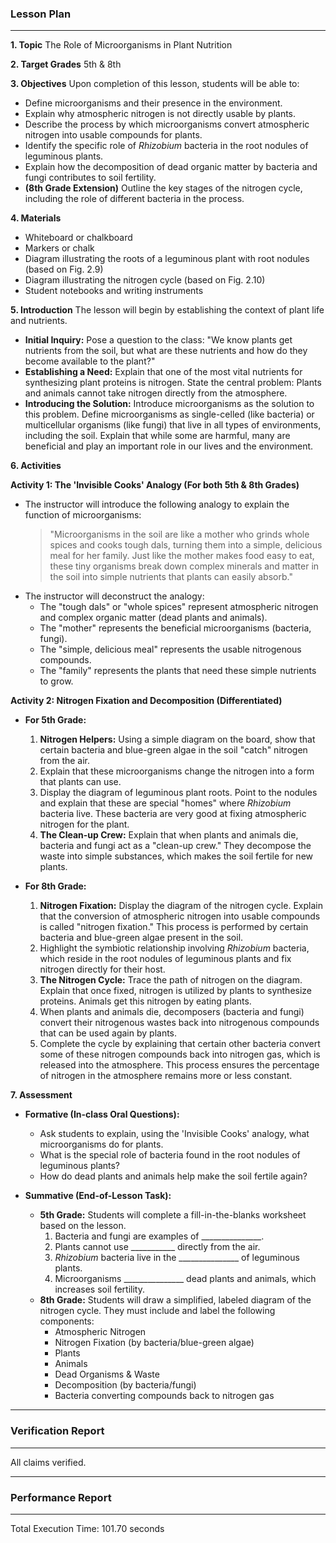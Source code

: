 ### **Lesson Plan**

---

**1. Topic**
The Role of Microorganisms in Plant Nutrition

**2. Target Grades**
5th & 8th

**3. Objectives**
Upon completion of this lesson, students will be able to:
*   Define microorganisms and their presence in the environment.
*   Explain why atmospheric nitrogen is not directly usable by plants.
*   Describe the process by which microorganisms convert atmospheric nitrogen into usable compounds for plants.
*   Identify the specific role of *Rhizobium* bacteria in the root nodules of leguminous plants.
*   Explain how the decomposition of dead organic matter by bacteria and fungi contributes to soil fertility.
*   **(8th Grade Extension)** Outline the key stages of the nitrogen cycle, including the role of different bacteria in the process.

**4. Materials**
*   Whiteboard or chalkboard
*   Markers or chalk
*   Diagram illustrating the roots of a leguminous plant with root nodules (based on Fig. 2.9)
*   Diagram illustrating the nitrogen cycle (based on Fig. 2.10)
*   Student notebooks and writing instruments

**5. Introduction**
The lesson will begin by establishing the context of plant life and nutrients.
*   **Initial Inquiry:** Pose a question to the class: "We know plants get nutrients from the soil, but what are these nutrients and how do they become available to the plant?"
*   **Establishing a Need:** Explain that one of the most vital nutrients for synthesizing plant proteins is nitrogen. State the central problem: Plants and animals cannot take nitrogen directly from the atmosphere.
*   **Introducing the Solution:** Introduce microorganisms as the solution to this problem. Define microorganisms as single-celled (like bacteria) or multicellular organisms (like fungi) that live in all types of environments, including the soil. Explain that while some are harmful, many are beneficial and play an important role in our lives and the environment.

**6. Activities**

**Activity 1: The 'Invisible Cooks' Analogy (For both 5th & 8th Grades)**
*   The instructor will introduce the following analogy to explain the function of microorganisms:
    > "Microorganisms in the soil are like a mother who grinds whole spices and cooks tough dals, turning them into a simple, delicious meal for her family. Just like the mother makes food easy to eat, these tiny organisms break down complex minerals and matter in the soil into simple nutrients that plants can easily absorb."
*   The instructor will deconstruct the analogy:
    *   The "tough dals" or "whole spices" represent atmospheric nitrogen and complex organic matter (dead plants and animals).
    *   The "mother" represents the beneficial microorganisms (bacteria, fungi).
    *   The "simple, delicious meal" represents the usable nitrogenous compounds.
    *   The "family" represents the plants that need these simple nutrients to grow.

**Activity 2: Nitrogen Fixation and Decomposition (Differentiated)**

*   **For 5th Grade:**
    1.  **Nitrogen Helpers:** Using a simple diagram on the board, show that certain bacteria and blue-green algae in the soil "catch" nitrogen from the air.
    2.  Explain that these microorganisms change the nitrogen into a form that plants can use.
    3.  Display the diagram of leguminous plant roots. Point to the nodules and explain that these are special "homes" where *Rhizobium* bacteria live. These bacteria are very good at fixing atmospheric nitrogen for the plant.
    4.  **The Clean-up Crew:** Explain that when plants and animals die, bacteria and fungi act as a "clean-up crew." They decompose the waste into simple substances, which makes the soil fertile for new plants.

*   **For 8th Grade:**
    1.  **Nitrogen Fixation:** Display the diagram of the nitrogen cycle. Explain that the conversion of atmospheric nitrogen into usable compounds is called "nitrogen fixation." This process is performed by certain bacteria and blue-green algae present in the soil.
    2.  Highlight the symbiotic relationship involving *Rhizobium* bacteria, which reside in the root nodules of leguminous plants and fix nitrogen directly for their host.
    3.  **The Nitrogen Cycle:** Trace the path of nitrogen on the diagram. Explain that once fixed, nitrogen is utilized by plants to synthesize proteins. Animals get this nitrogen by eating plants.
    4.  When plants and animals die, decomposers (bacteria and fungi) convert their nitrogenous wastes back into nitrogenous compounds that can be used again by plants.
    5.  Complete the cycle by explaining that certain other bacteria convert some of these nitrogen compounds back into nitrogen gas, which is released into the atmosphere. This process ensures the percentage of nitrogen in the atmosphere remains more or less constant.

**7. Assessment**

*   **Formative (In-class Oral Questions):**
    *   Ask students to explain, using the 'Invisible Cooks' analogy, what microorganisms do for plants.
    *   What is the special role of bacteria found in the root nodules of leguminous plants?
    *   How do dead plants and animals help make the soil fertile again?

*   **Summative (End-of-Lesson Task):**
    *   **5th Grade:** Students will complete a fill-in-the-blanks worksheet based on the lesson.
        1.  Bacteria and fungi are examples of _______________.
        2.  Plants cannot use ___________ directly from the air.
        3.  *Rhizobium* bacteria live in the _______________ of leguminous plants.
        4.  Microorganisms _______________ dead plants and animals, which increases soil fertility.
    *   **8th Grade:** Students will draw a simplified, labeled diagram of the nitrogen cycle. They must include and label the following components:
        *   Atmospheric Nitrogen
        *   Nitrogen Fixation (by bacteria/blue-green algae)
        *   Plants
        *   Animals
        *   Dead Organisms & Waste
        *   Decomposition (by bacteria/fungi)
        *   Bacteria converting compounds back to nitrogen gas
---
### Verification Report
---
All claims verified.


---
### Performance Report
---
Total Execution Time: 101.70 seconds